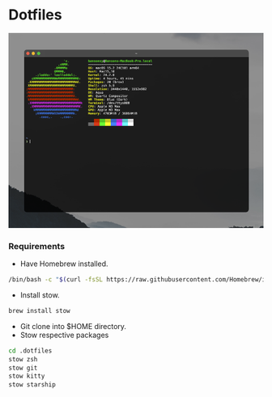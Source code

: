 # Dotfiles

![screenshot](img/img-1.png)

### Requirements

- Have Homebrew installed.

```bash
/bin/bash -c "$(curl -fsSL https://raw.githubusercontent.com/Homebrew/install/HEAD/install.sh)"
```

- Install stow.

```zsh
brew install stow
```

- Git clone into $HOME directory.
- Stow respective packages

```zsh
cd .dotfiles
stow zsh
stow git
stow kitty
stow starship
```
